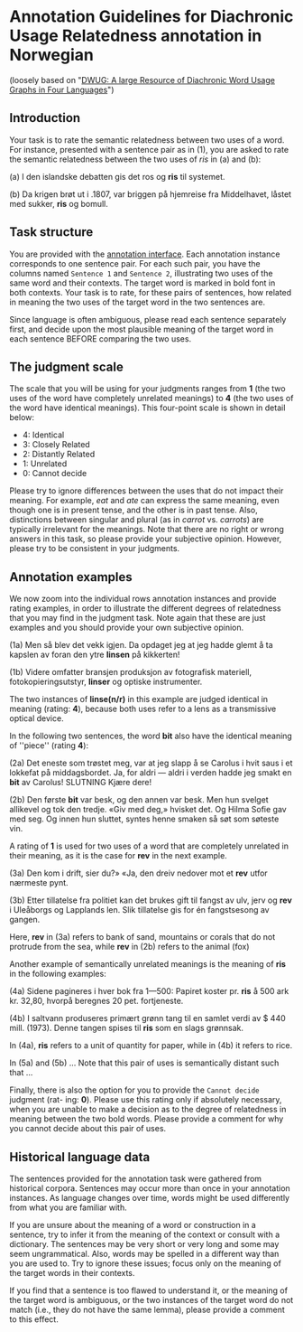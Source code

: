# Annotation Guidelines for Diachronic Usage Relatedness annotation in Norwegian

(loosely based on "[DWUG: A large Resource of Diachronic Word Usage Graphs in Four Languages](https://arxiv.org/abs/2104.08540)")

## Introduction

Your task is to rate the semantic relatedness between two uses of a word. For instance, presented with a sentence pair as in (1), you are asked to rate the
semantic relatedness between the two uses of _ris_ in (a) and (b):

(a) I den islandske debatten gis det ros og **ris** til systemet.

(b) Da krigen brøt ut i .1807, var briggen på hjemreise fra Middelhavet, låstet med sukker, **ris** og bomull.

## Task structure

You are provided with the [annotation interface](https://durel.ims.uni-stuttgart.de/).
Each annotation instance corresponds to one sentence pair. For each such pair, you have the columns
named `Sentence 1` and `Sentence 2`, illustrating two uses of the same word and
their contexts. The target word is marked in bold font in both contexts. Your task is
to rate, for these pairs of sentences, how related in meaning the two uses of the target
word in the two sentences are.

Since language is often ambiguous, please read each sentence separately first, and
decide upon the most plausible meaning of the target word in each sentence BEFORE
comparing the two uses.

## The judgment scale

The scale that you will be using for your judgments ranges
from **1** (the two uses of the word have completely unrelated meanings) to **4** (the two
uses of the word have identical meanings).
This four-point scale is shown in detail below:

* 4: Identical
* 3: Closely Related
* 2: Distantly Related
* 1: Unrelated
* 0: Cannot decide


Please try to ignore differences between the uses that do not impact their meaning.
For example, _eat_ and _ate_ can express the same meaning, even though one is in present
tense, and the other is in past tense. Also, distinctions between singular and plural
(as in _carrot_ vs. _carrots_) are typically irrelevant for the meanings.
Note that there are no right or wrong answers in this task, so please provide your
subjective opinion. However, please try to be consistent in your judgments.

## Annotation examples

We now zoom into the individual rows annotation instances and provide rating examples, in order to illustrate the different degrees of relatedness
that you may find in the judgment task.
Note again that these are just examples and you should provide your own subjective opinion.

(1a) Men så blev det vekk igjen. Da opdaget jeg at jeg hadde glemt å ta kapslen av foran den ytre **linsen** på kikkerten!

(1b) Videre omfatter bransjen produksjon av fotografisk materiell, fotokopieringsutstyr, **linser** og optiske instrumenter.

The two instances of **linse(n/r)** in this example are judged identical in meaning (rating: **4**),
because both uses refer to a lens as a transmissive optical device.

In the following two sentences, the word **bit** also have the identical meaning of ''piece'' (rating **4**):

(2a) Det eneste som trøstet meg, var at jeg slapp å se Carolus i hvit saus i et lokkefat på middagsbordet. Ja, for aldri — aldri i verden hadde jeg smakt en **bit** av Carolus! SLUTNING Kjære dere!

(2b) Den første **bit** var besk, og den annen var besk. Men hun svelget allikevel og tok den tredje. «Giv med deg,» hvisket det. Og Hilma Sofie gav med seg. Og innen hun sluttet, syntes henne smaken så søt som søteste vin.

A rating of **1** is used for two uses of a word that are completely unrelated in their
meaning, as it is the case for **rev** in the next example.

(3a) Den kom i drift, sier du?» «Ja, den dreiv nedover mot et **rev** utfor nærmeste pynt.

(3b) Etter tillatelse fra politiet kan det brukes gift til fangst av ulv, jerv og **rev** i Uleåborgs og Lapplands len. Slik tillatelse gis for én fangstsesong av gangen.

Here, **rev** in (3a) refers to bank of sand, mountains or corals that do not protrude from the sea, while **rev** in (2b) refers to the animal (fox)

Another example of semantically unrelated meanings is the meaning of **ris** in the following examples:

(4a) Sidene pagineres i hver bok fra 1—500: Papiret koster pr. **ris** å 500 ark kr. 32,80, hvorpå beregnes 20 pet. fortjeneste.

(4b) I saltvann produseres primært grønn tang til en samlet verdi av $ 440 mill. (1973). Denne tangen spises til **ris** som en slags grønnsak.

In (4a), **ris** refers to a unit of quantity for paper, while in (4b) it refers to rice.

In (5a) and (5b) ...
Note that this pair of uses is semantically distant such that ...

Finally, there is also the option for you to provide the `Cannot decide` judgment (rat-
ing: **0**).
Please use this rating only if absolutely necessary, when you are unable to
make a decision as to the degree of relatedness in meaning between the two bold
words.
Please provide a comment for why you cannot decide about this pair of uses.

## Historical language data

The sentences provided for the annotation task were gathered from historical corpora.
Sentences may occur more than once in your annotation instances.
As language changes over time, words might be used differently from what you are
familiar with.

If you are unsure about the meaning of a word or construction in a
sentence, try to infer it from the meaning of the context or consult with a dictionary.
The sentences may be very short or very long and some may seem ungrammatical.
Also, words may be spelled in a different way than you are used to.
Try to ignore these issues; focus only on the meaning of the target words in their
contexts.

If you find that a sentence is too flawed to understand it, or the meaning of
the target word is ambiguous, or the two instances of the target word do not match
(i.e., they do not have the same lemma), please provide a comment to this effect.
